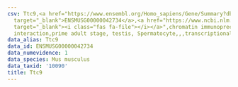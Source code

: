 ```yaml
---
csv: Ttc9,<a href="https://www.ensembl.org/Homo_sapiens/Gene/Summary?db=core;g=ENSMUSG00000042734"
  target="_blank">ENSMUSG00000042734</a>,<a href="https://www.ncbi.nlm.nih.gov/pubmed/25450459"
  target="_blank"><i class="fas fa-file"></i></a>",chromatin immunoprecipitation assay,direct
  interaction,prime adult stage, testis, Spermatocyte,,,transcriptional regulation,
data_alias: Ttc9
data_id: ENSMUSG00000042734
data_numevidence: 1
data_species: Mus musculus
data_taxid: '10090'
title: Ttc9
---
```

